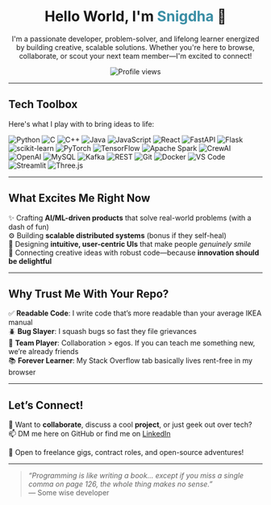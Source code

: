 <!-- GitHub Profile README -->

<h1 align="center">Hello World, I'm <span style="color:#3B8EA5">Snigdha</span> 👋</h1>

<p align="center">
I'm a passionate developer, problem-solver, and lifelong learner energized by building creative, scalable solutions. Whether you're here to browse, collaborate, or scout your next team member—I'm excited to connect!
</p>

<p align="center">
  <img src="https://komarev.com/ghpvc/?username=snigdhasv&color=3B8EA5&style=flat-square" alt="Profile views" />
</p>

---

## Tech Toolbox

Here's what I play with to bring ideas to life:
<p>
  <img alt="Python" src="https://img.shields.io/badge/Python-3776AB?style=for-the-badge&logo=python&logoColor=white" />
  <img alt="C" src="https://img.shields.io/badge/C-A8B9CC?style=for-the-badge&logo=c&logoColor=white" />
  <img alt="C++" src="https://img.shields.io/badge/C++-00599C?style=for-the-badge&logo=c%2B%2B&logoColor=white" />
  <img alt="Java" src="https://img.shields.io/badge/Java-007396?style=for-the-badge&logo=java&logoColor=white" />
  <img alt="JavaScript" src="https://img.shields.io/badge/JavaScript-F7DF1E?style=for-the-badge&logo=javascript&logoColor=black" />
  <img alt="React" src="https://img.shields.io/badge/React-61DAFB?style=for-the-badge&logo=react&logoColor=black" />
  <img alt="FastAPI" src="https://img.shields.io/badge/FastAPI-009688?style=for-the-badge&logo=fastapi&logoColor=white" />
  <img alt="Flask" src="https://img.shields.io/badge/Flask-000000?style=for-the-badge&logo=flask&logoColor=white" />
  <img alt="scikit-learn" src="https://img.shields.io/badge/scikit--learn-F7931E?style=for-the-badge&logo=scikit-learn&logoColor=white" />
  <img alt="PyTorch" src="https://img.shields.io/badge/PyTorch-EE4C2C?style=for-the-badge&logo=pytorch&logoColor=white" />
  <img alt="TensorFlow" src="https://img.shields.io/badge/TensorFlow-FF6F00?style=for-the-badge&logo=tensorflow&logoColor=white" />
  <img alt="Apache Spark" src="https://img.shields.io/badge/Spark-E25A1C?style=for-the-badge&logo=apache-spark&logoColor=white" />
  <img alt="CrewAI" src="https://img.shields.io/badge/CrewAI-4B5563?style=for-the-badge" />
  <img alt="OpenAI" src="https://img.shields.io/badge/OpenAI-74aa9c?style=for-the-badge&logo=openai&logoColor=white" />
  <img alt="MySQL" src="https://img.shields.io/badge/MySQL-4479A1?style=for-the-badge&logo=mysql&logoColor=white" />
  <img alt="Kafka" src="https://img.shields.io/badge/Kafka-231F20?style=for-the-badge&logo=apache-kafka&logoColor=white" />
  <img alt="REST" src="https://img.shields.io/badge/REST-FF6F00?style=for-the-badge" />
  <img alt="Git" src="https://img.shields.io/badge/Git-F05032?style=for-the-badge&logo=git&logoColor=white" />
  <img alt="Docker" src="https://img.shields.io/badge/Docker-2496ED?style=for-the-badge&logo=docker&logoColor=white" />
  <img alt="VS Code" src="https://img.shields.io/badge/VS_Code-007ACC?style=for-the-badge&logo=visual-studio-code&logoColor=white" />
  <img alt="Streamlit" src="https://img.shields.io/badge/Streamlit-FF4B4B?style=for-the-badge" />
  <img alt="Three.js" src="https://img.shields.io/badge/Three.js-000000?style=for-the-badge&logo=three.js&logoColor=white" />
</p>

---

## What Excites Me Right Now

✨ Crafting **AI/ML-driven products** that solve real-world problems (with a dash of fun)  
⚙️ Building **scalable distributed systems** (bonus if they self-heal)  
🎨 Designing **intuitive, user-centric UIs** that make people *genuinely smile*  
🧠 Connecting creative ideas with robust code—because **innovation should be delightful**

---

## Why Trust Me With Your Repo?

✅ **Readable Code**:  I write code that’s more readable than your average IKEA manual  
🪲 **Bug Slayer**: I squash bugs so fast they file grievances  
🤝 **Team Player**: Collaboration > egos. If you can teach me something new, we’re already friends  
📚 **Forever Learner**: My Stack Overflow tab basically lives rent-free in my browser

---

## Let’s Connect!

💬 Want to **collaborate**, discuss a cool **project**, or just geek out over tech?  
📫 DM me here on GitHub or find me on [LinkedIn](https://www.linkedin.com/in/snigdha-sv/)

🎯 Open to freelance gigs, contract roles, and open-source adventures!

---

> *“Programming is like writing a book... except if you miss a single comma on page 126, the whole thing makes no sense.”*  
> — Some wise developer

